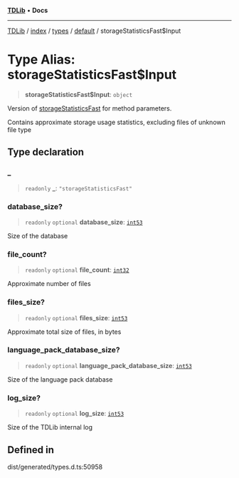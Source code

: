 [**TDLib**](../../../../../../README.md) • **Docs**

***

[TDLib](../../../../../../modules.md) / [index](../../../../../README.md) / [types](../../../README.md) / [default](../README.md) / storageStatisticsFast$Input

# Type Alias: storageStatisticsFast$Input

> **storageStatisticsFast$Input**: `object`

Version of [storageStatisticsFast](storageStatisticsFast.md) for method parameters.

Contains approximate storage usage statistics, excluding files of unknown file type

## Type declaration

### \_

> `readonly` **\_**: `"storageStatisticsFast"`

### database\_size?

> `readonly` `optional` **database\_size**: [`int53`](int53.md)

Size of the database

### file\_count?

> `readonly` `optional` **file\_count**: [`int32`](int32.md)

Approximate number of files

### files\_size?

> `readonly` `optional` **files\_size**: [`int53`](int53.md)

Approximate total size of files, in bytes

### language\_pack\_database\_size?

> `readonly` `optional` **language\_pack\_database\_size**: [`int53`](int53.md)

Size of the language pack database

### log\_size?

> `readonly` `optional` **log\_size**: [`int53`](int53.md)

Size of the TDLib internal log

## Defined in

dist/generated/types.d.ts:50958
